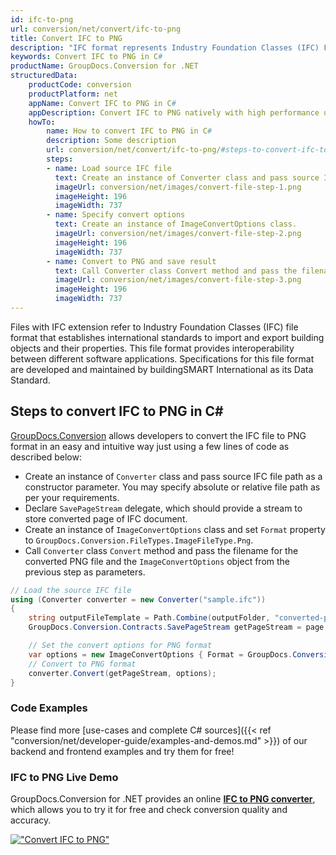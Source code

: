```yaml
---
id: ifc-to-png
url: conversion/net/convert/ifc-to-png
title: Convert IFC to PNG
description: "IFC format represents Industry Foundation Classes (IFC) File Format with .ifc extension. Learn how to convert IFC to PNG file programmatically in C# language using GroupDocs.Conversion for .NET library."
keywords: Convert IFC to PNG in C#
productName: GroupDocs.Conversion for .NET
structuredData:
    productCode: conversion
    productPlatform: net
    appName: Convert IFC to PNG in C#
    appDescription: Convert IFC to PNG natively with high performance using C# language and server side GroupDocs.Conversion for .NET APIs, without the use of any software like Microsoft or Open Office.
    howTo:
        name: How to convert IFC to PNG in C# 
        description: Some description
        url: conversion/net/convert/ifc-to-png/#steps-to-convert-ifc-to-png-in-c
        steps:
        - name: Load source IFC file 
          text: Create an instance of Converter class and pass source IFC file path as a constructor parameter. You may specify absolute or relative file path as per your requirements. 
          imageUrl: conversion/net/images/convert-file-step-1.png
          imageHeight: 196
          imageWidth: 737
        - name: Specify convert options 
          text: Create an instance of ImageConvertOptions class.
          imageUrl: conversion/net/images/convert-file-step-2.png
          imageHeight: 196
          imageWidth: 737
        - name: Convert to PNG and save result 
          text: Call Converter class Convert method and pass the filename for the converted HTML file and the ImageConvertOptions object from the previous step as parameters.
          imageUrl: conversion/net/images/convert-file-step-3.png
          imageHeight: 196
          imageWidth: 737
---
```


Files with IFC extension refer to  Industry Foundation Classes (IFC) file format that establishes international standards to import and export building objects and their properties. This file format provides interoperability between different software applications. Specifications for this file format are developed and maintained by buildingSMART International as its Data Standard.

## Steps to convert IFC to PNG in C#

[GroupDocs.Conversion](https://products.groupdocs.com/conversion/net) allows developers to convert the IFC file to PNG format in an easy and intuitive way just using a few lines of code as described below:

* Create an instance of `Converter` class and pass source IFC file path as a constructor parameter. You may specify absolute or relative file path as per your requirements. 
* Declare `SavePageStream` delegate, which should provide a stream to store converted page of IFC document.
* Create an instance of `ImageConvertOptions` class and set `Format` property to `GroupDocs.Conversion.FileTypes.ImageFileType.Png`.
* Call `Converter` class `Convert` method and pass the filename for the converted PNG file and the `ImageConvertOptions` object from the previous step as parameters.

```csharp
// Load the source IFC file
using (Converter converter = new Converter("sample.ifc"))
{
    string outputFileTemplate = Path.Combine(outputFolder, "converted-page-{0}.png");
    GroupDocs.Conversion.Contracts.SavePageStream getPageStream = page => new FileStream(string.Format(outputFileTemplate, page), FileMode.Create);

    // Set the convert options for PNG format
    var options = new ImageConvertOptions { Format = GroupDocs.Conversion.FileTypes.ImageFileType.Png };   
    // Convert to PNG format
    converter.Convert(getPageStream, options);
}
```

### Code Examples

Please find more [use-cases and complete C# sources]({{< ref "conversion/net/developer-guide/examples-and-demos.md" >}}) of our backend and frontend examples and try them for free!

### IFC to PNG Live Demo

GroupDocs.Conversion for .NET provides an online [**IFC to PNG converter**](https://products.groupdocs.app/conversion/ifc-to-png), which allows you to try it for free and check conversion quality and accuracy.

[!["Convert IFC to PNG"](conversion/net/images/convert-to-png/convert-ifc-to-png.png)](https://products.groupdocs.app/conversion/ifc-to-png)